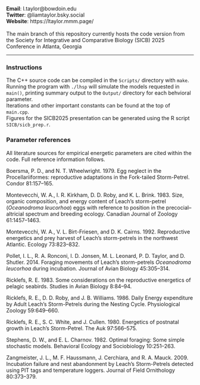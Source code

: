 
<p>
<strong>Email</strong>: 	   l.taylor@bowdoin.edu<br>
<strong>Twitter</strong>:   @liamtaylor.bsky.social<br>
<strong>Website</strong>:   https://ltaylor.mmm.page/<br>
<br>
The main branch of this repository currently hosts the code version from the Society for Integrative and Comparative Biology (SICB) 2025 Conference in Atlanta, Georgia
</p>

---

<h3>Instructions</h3>
<p>
The C++ source code can be compiled in the <code>Scripts/</code> directory with <code>make</code>.
<br>
Running the program with <code>./lhsp</code> will simulate the models requested in <code>main()</code>, printing summary output to the <code>Output/</code> directory for each behvioral parameter. 
<br>
Iterations and other important constants can be found at the top of <code>main.cpp</code>.
<br>
Figures for the SICB2025 presentation can be generated using the R script <code>SICB/sicb_prep.r</code>.
</p>

<h3>Parameter references</h3>

<p>
All literature sources for empirical energetic parameters are cited within the code. Full reference information follows.

Boersma, P. D., and N. T. Wheelwright. 1979. Egg neglect in the Procellariiformes: reproductive adaptations in the Fork-tailed Storm-Petrel. Condor 81:157–165.

Montevecchi, W. A., I. R. Kirkham, D. D. Roby, and K. L. Brink. 1983. Size, organic composition, and energy content of Leach’s storm-petrel (<em>Oceanodroma leucorhoa</em>) eggs with reference to position in the precocial–altricial spectrum and breeding ecology. Canadian Journal of Zoology 61:1457–1463.

Montevecchi, W. A., V. L. Birt-Friesen, and D. K. Cairns. 1992. Reproductive energetics and prey harvest of Leach’s storm-petrels in the northwest Atlantic. Ecology 73:823–832.

Pollet, I. L., R. A. Ronconi, I. D. Jonsen, M. L. Leonard, P. D. Taylor, and D. Shutler. 2014. Foraging movements of Leach’s storm-petrels <em>Oceanodroma leucorhoa</em> during incubation. Journal of Avian Biology 45:305–314.

Ricklefs, R. E. 1983. Some considerations on the reproductive energetics of pelagic seabirds. Studies in Avian Biology 8:84–94.

Ricklefs, R. E., D. D. Roby, and J. B. Williams. 1986. Daily Energy expenditure by Adult Leach’s Storm-Petrels during the Nesting Cycle. Physiological Zoology 59:649–660.

Ricklefs, R. E., S. C. White, and J. Cullen. 1980. Energetics of postnatal growth in Leach’s Storm-Petrel. The Auk 97:566–575.

Stephens, D. W., and E. L. Charnov. 1982. Optimal foraging: Some simple stochastic models. Behavioral Ecology and Sociobiology 10:251–263.

Zangmeister, J. L., M. F. Haussmann, J. Cerchiara, and R. A. Mauck. 2009. Incubation failure and nest abandonment by Leach’s Storm-Petrels detected using PIT tags and temperature loggers. Journal of Field Ornithology 80:373–379.
 
